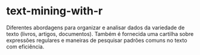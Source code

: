 # text-mining-with-r
Diferentes abordagens para organizar e analisar dados da variedade de texto (livros, artigos, documentos). Também é fornecida uma cartilha sobre expressões regulares e maneiras de pesquisar padrões comuns no texto com eficiência.
